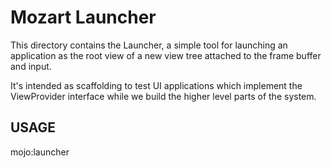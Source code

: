 # Mozart Launcher

This directory contains the Launcher, a simple tool for launching an
application as the root view of a new view tree attached to the
frame buffer and input.

It's intended as scaffolding to test UI applications which implement
the ViewProvider interface while we build the higher level parts of
the system.

## USAGE

  mojo:launcher <app url>
